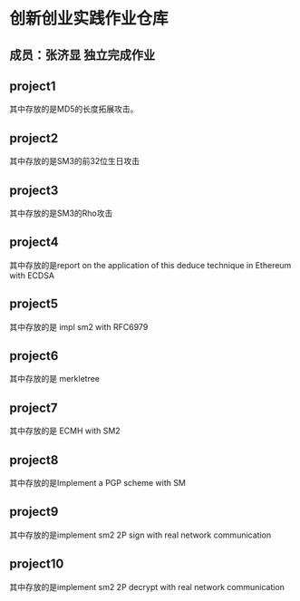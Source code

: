 # 创新创业实践作业仓库

## 成员：张济显  独立完成作业

## project1
其中存放的是MD5的长度拓展攻击。
## project2
其中存放的是SM3的前32位生日攻击
## project3
其中存放的是SM3的Rho攻击
## project4
其中存放的是report on the application of this deduce technique in Ethereum with ECDSA
## project5
其中存放的是 impl sm2 with RFC6979
## project6
其中存放的是 merkletree
## project7
其中存放的是 ECMH with SM2
## project8
其中存放的是Implement a PGP scheme with SM
## project9
其中存放的是implement sm2 2P sign with real network communication
## project10
其中存放的是implement sm2 2P decrypt with real network communication
